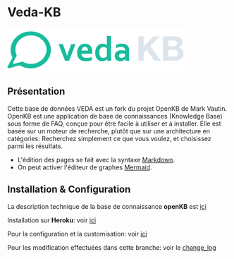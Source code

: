# Veda-KB
![logo](docs\vedakb_logo_small.png)
## Présentation

Cette base de données VEDA est un fork du projet OpenKB de Mark Vautin.
OpenKB est une application de base de connaissances (Knowledge Base) sous forme de FAQ, conçue pour être facile à utiliser et à installer. Elle est basée sur un moteur de recherche, plutôt que sur une architecture en catégories:  Recherchez simplement ce que vous voulez, et choisissez parmi les résultats.

* L'édition des pages se fait avec la syntaxe [Markdown](http://spec.commonmark.org/).
* On peut activer l'éditeur de graphes [Mermaid](http://knsv.github.io/mermaid/).

## Installation & Configuration

La description technique de la base de connaissance **openKB** est [ici](docs/technique.md)

Installation sur **Heroku**: voir [ici](docs/installation.md)

Pour la configuration et la customisation: voir [ici](docs/configuration.md)

Pour les modification effectuées dans cette branche: voir le [change_log](docs/changelog.md)

